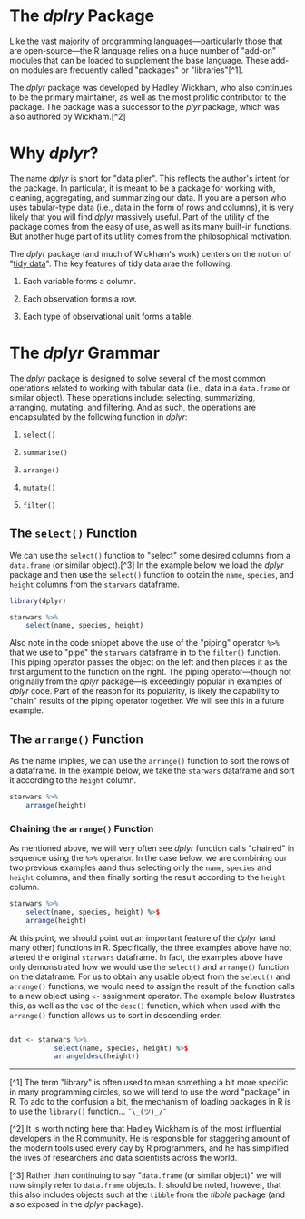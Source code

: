 # The _dplry_ Package

Like the vast majority of programming languages—particularly those that are open-source—the R language relies on a huge number of "add-on" modules that can be loaded to supplement the base language. These add-on modules are frequently called "packages" or "libraries"[^1].

The _dplyr_ package was developed by Hadley Wickham, who also continues to be the primary maintainer, as well as the most prolific contributor to the package. The package was a successor to the _plyr_ package, which was also authored by Wickham.[^2] 

# Why _dplyr_?

The name _dplyr_ is short for "data plier". This reflects the author's intent for the package. In particular, it is meant to be a package for working with, cleaning, aggregating, and summarizing our data. If you are a person who uses tabular-type data (i.e., data in the form of rows and columns), it is very likely that you will find _dplyr_ massively useful. Part of the utility of the package comes from the easy of use, as well as its many built-in functions. But another huge part of its utility comes from the philosophical motivation. 

The _dplyr_ package (and much of Wickham's work) centers on the notion of "[tidy data](https://cran.r-project.org/web/packages/tidyr/vignettes/tidy-data.html)". The key features of tidy data arae the following.

1. Each variable forms a column.

2. Each observation forms a row.

3. Each type of observational unit forms a table.


# The _dplyr_ Grammar
The _dplyr_ package is designed to solve several of the most common operations related to working with tabular data (i.e., data in a `data.frame` or similar object). These operations include: selecting, summarizing, arranging, mutating, and filtering. And as such, the operations are encapsulated by the following function in _dplyr_: 

1. `select()`

2. `summarise()`

3. `arrange()`

4. `mutate()`

5. `filter()`


## The `select()` Function
We can use the `select()` function to "select" some desired columns from a `data.frame` (or similar object).[^3] In the example below we load the _dplyr_ package and then use the `select()` function to obtain the `name`, `species`, and `height` columns from the `starwars` dataframe. 

```r
library(dplyr)

starwars %>%
    select(name, species, height)
```

Also note in the code snippet above the use of the "piping" operator `%>%` that we use to "pipe" the `starwars` dataframe in to the `filter()` function. This piping operator passes the object on the left and then places it as the first argument to the function on the right. The piping operator—though not originally from the _dplyr_ package—is exceedingly popular in examples of _dplyr_ code. Part of the reason for its popularity, is likely the capability to "chain" results of the piping operator together. We will see this in a future example.

## The `arrange()` Function
As the name implies, we can use the `arrange()` function to sort the rows of a dataframe. In the example below, we take the `starwars` dataframe and sort it according to the `height` column.

```r
starwars %>%
    arrange(height)
```
### Chaining the `arrange()` Function
As mentioned above, we will very often see _dplyr_ function calls "chained" in sequence using the `%>%` operator. In the case below, we are combining our two previous examples aand thus selecting only the `name`, `species` and `height` columns, and then finally sorting the result according to the `height` column.

```r
starwars %>%
    select(name, species, height) %>$
    arrange(height)
```

At this point, we should point out an important feature of the _dplyr_ (and many other) functions in R. Specifically, the three examples above have not altered the original `starwars` dataframe. In fact, the examples above have only demonstrated how we would use the `select()` and `arrange()` function on the dataframe. For us to obtain any usable object from the `select()` and `arrange()` functions, we would need to assign the result of the function calls to a new object using `<-` assignment operator. The example below illustrates this, as well as the use of the `desc()` function, which when used with the `arrange()` function allows us to sort in descending order.

```r

dat <- starwars %>%
           select(name, species, height) %>$
           arrange(desc(height))
```






---
[^1] The term "library" is often used to mean something a bit more specific in many programming circles, so we will tend to use the word "package" in R. To add to the confusion a bit, the mechanism of loading packages in R is to use the `library()` function... `¯\_(ツ)_/¯`

[^2] It is worth noting here that Hadley Wickham is of the most influential developers in the R community. He is responsible for staggering amount of the modern tools used every day by R programmers, and he has simplified the lives of researchers and data scientists across the world.

[^3] Rather than continuing to say "`data.frame` (or similar object)" we will now simply refer to `data.frame` objects. It should be noted, however, that this also includes objects such at the `tibble` from the _tibble_ package (and also exposed in the _dplyr_ package).